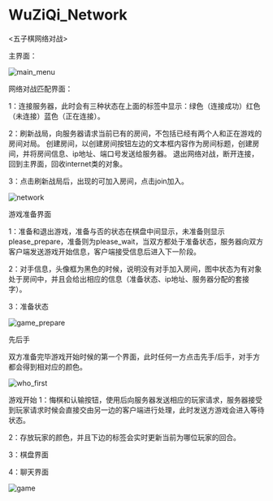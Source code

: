 # WuZiQi_Network
<五子棋网络对战>

主界面：

![main_menu](https://user-images.githubusercontent.com/73738864/122154307-48b2e800-ce97-11eb-8cf4-1e73d0151bf6.png)

网络对战匹配界面：

1：连接服务器，此时会有三种状态在上面的标签中显示：绿色（连接成功）红色（未连接）蓝色（正在连接）。

2：刷新战局，向服务器请求当前已有的房间，不包括已经有两个人和正在游戏的房间对局。
   创建房间，以创建房间按钮左边的文本框内容作为房间标题，创建房间，并将房间信息、ip地址、端口号发送给服务器。
   退出网络对战，断开连接，回到主界面，回收internet类的对象。
   
3：点击刷新战局后，出现的可加入房间，点击join加入。

![network](https://user-images.githubusercontent.com/73738864/122154774-4309d200-ce98-11eb-8464-e034057e7ba6.png)

游戏准备界面

1：准备和退出游戏，准备与否的状态在棋盘中间显示，未准备则显示please_prepare，准备则为please_wait，当双方都处于准备状态，服务器向双方客户端发送游戏开始信息，客户端接受信息后进入下一阶段。

2：对手信息，头像框为黑色的时候，说明没有对手加入房间，图中状态为有对象处于房间中，并且会给出相应的信息（准备状态、ip地址、服务器分配的套接字）。

3：准备状态

![game_prepare](https://user-images.githubusercontent.com/73738864/122155572-d263b500-ce99-11eb-9198-a1b8dbe02a76.png)

先后手

双方准备完毕游戏开始时候的第一个界面，此时任何一方点击先手/后手，对手方都会得到相对应的颜色。

![who_first](https://user-images.githubusercontent.com/73738864/122157527-916d9f80-ce9d-11eb-9b25-eddffadda012.png)


游戏开始
1：悔棋和认输按钮，使用后向服务器发送相应的玩家请求，服务器接受到玩家请求时候会直接交由另一边的客户端进行处理，此时发送方游戏会进入等待状态。

2：存放玩家的颜色，并且下边的标签会实时更新当前为哪位玩家的回合。

3：棋盘界面

4：聊天界面


![game](https://user-images.githubusercontent.com/73738864/122157992-6d5e8e00-ce9e-11eb-9c09-6a04815eb47a.png)



